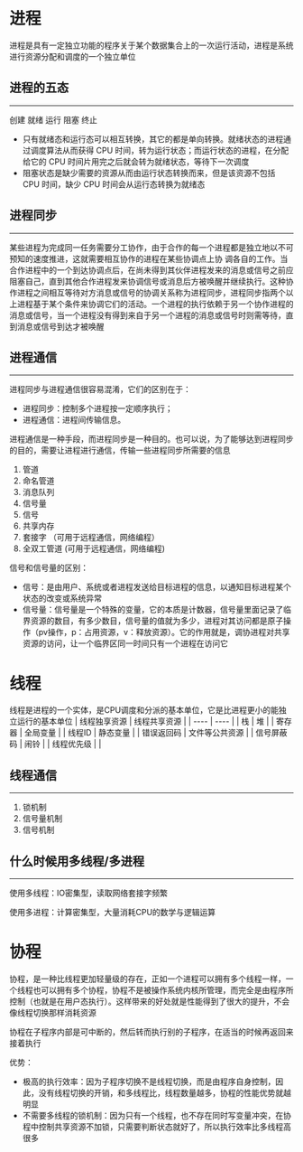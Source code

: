# 进程
进程是具有一定独立功能的程序关于某个数据集合上的一次运行活动，进程是系统进行资源分配和调度的一个独立单位
## 进程的五态
---
创建 就绪 运行 阻塞 终止
+ 只有就绪态和运行态可以相互转换，其它的都是单向转换。就绪状态的进程通过调度算法从而获得 CPU 时间，转为运行状态；而运行状态的进程，在分配给它的 CPU 时间片用完之后就会转为就绪状态，等待下一次调度
+ 阻塞状态是缺少需要的资源从而由运行状态转换而来，但是该资源不包括 CPU 时间，缺少 CPU 时间会从运行态转换为就绪态
## 进程同步
---
某些进程为完成同一任务需要分工协作，由于合作的每一个进程都是独立地以不可预知的速度推进，这就需要相互协作的进程在某些协调点上协 调各自的工作。当合作进程中的一个到达协调点后，在尚未得到其伙伴进程发来的消息或信号之前应阻塞自己，直到其他合作进程发来协调信号或消息后方被唤醒并继续执行。这种协作进程之间相互等待对方消息或信号的协调关系称为进程同步，进程同步指两个以上进程基于某个条件来协调它们的活动。一个进程的执行依赖于另一个协作进程的消息或信号，当一个进程没有得到来自于另一个进程的消息或信号时则需等待，直到消息或信号到达才被唤醒

## 进程通信
---
进程同步与进程通信很容易混淆，它们的区别在于：

- 进程同步：控制多个进程按一定顺序执行；
- 进程通信：进程间传输信息。

进程通信是一种手段，而进程同步是一种目的。也可以说，为了能够达到进程同步的目的，需要让进程进行通信，传输一些进程同步所需要的信息
1. 管道
2. 命名管道
3. 消息队列
4. 信号量
5. 信号
6. 共享内存
7. 套接字 （可用于远程通信，网络编程）
8. 全双工管道 (可用于远程通信，网络编程)
   
信号和信号量的区别：
+ 信号：是由用户、系统或者进程发送给目标进程的信息，以通知目标进程某个状态的改变或系统异常
+ 信号量：信号量是一个特殊的变量，它的本质是计数器，信号量里面记录了临界资源的数目，有多少数目，信号量的值就为多少，进程对其访问都是原子操作（pv操作，p：占用资源，v：释放资源）。它的作用就是，调协进程对共享资源的访问，让一个临界区同一时间只有一个进程在访问它
# 线程
线程是进程的一个实体，是CPU调度和分派的基本单位，它是比进程更小的能独立运行的基本单位
| 线程独享资源 | 线程共享资源 | 
| ---- | ---- |
| 栈 | 堆 |
| 寄存器 | 全局变量 |
| 线程ID | 静态变量 |
| 错误返回码 | 文件等公共资源 |
| 信号屏蔽码 | 闹铃 |
| 线程优先级 | |

## 线程通信
---
1. 锁机制
2. 信号量机制
3. 信号机制

## 什么时候用多线程/多进程
---
使用多线程：IO密集型，读取网络套接字频繁

使用多进程：计算密集型，大量消耗CPU的数学与逻辑运算
# 协程
协程，是一种比线程更加轻量级的存在，正如一个进程可以拥有多个线程一样，一个线程也可以拥有多个协程，协程不是被操作系统内核所管理，而完全是由程序所控制（也就是在用户态执行）。这样带来的好处就是性能得到了很大的提升，不会像线程切换那样消耗资源

协程在子程序内部是可中断的，然后转而执行别的子程序，在适当的时候再返回来接着执行

优势：
+ 极高的执行效率：因为子程序切换不是线程切换，而是由程序自身控制，因此，没有线程切换的开销，和多线程比，线程数量越多，协程的性能优势就越明显
+ 不需要多线程的锁机制：因为只有一个线程，也不存在同时写变量冲突，在协程中控制共享资源不加锁，只需要判断状态就好了，所以执行效率比多线程高很多